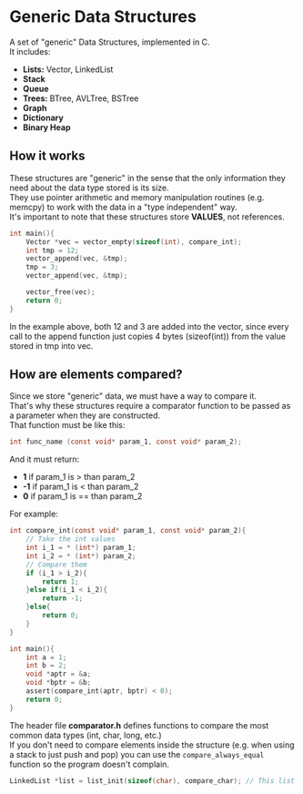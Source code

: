 # Generic Data Structures
A set of "generic" Data Structures, implemented in C. <br>
It includes: <br>
- **Lists:** Vector, LinkedList <br>
- **Stack** <br>
- **Queue** <br>
- **Trees:** BTree, AVLTree, BSTree <br>
- **Graph** <br>
- **Dictionary** <br>
- **Binary Heap** <br>

## How it works
These structures are "generic" in the sense that the only information they need about the
data type stored is its size. <br>
They use pointer arithmetic and memory manipulation routines (e.g. memcpy) to work with the
data in a "type independent" way. <br>
It's important to note that these structures store **VALUES**, not references.

```c
int main(){
    Vector *vec = vector_empty(sizeof(int), compare_int);
    int tmp = 12;
    vector_append(vec, &tmp);
    tmp = 3;
    vector_append(vec, &tmp);

    vector_free(vec);
    return 0;
}
```

In the example above, both 12 and 3 are added into the vector, since every call to the append function just copies 4 bytes (sizeof(int)) from the value stored in tmp into vec.

## How are elements compared?
Since we store "generic" data, we must have a way to compare it. <br>
That's why these structures require a comparator function to be passed as a parameter when they are constructed. <br>
That function must be like this:<br>
```c
int func_name (const void* param_1, const void* param_2);
```
And it must return: <br>
- **1**  if param_1 is > than param_2 <br>
- **-1** if param_1 is < than param_2 <br>
- **0**  if param_1 is == than param_2 <br>

For example:<br>
```c
int compare_int(const void* param_1, const void* param_2){
    // Take the int values
    int i_1 = * (int*) param_1;
    int i_2 = * (int*) param_2;
    // Compare them
    if (i_1 > i_2){
        return 1;
    }else if(i_1 < i_2){
        return -1;
    }else{
        return 0;
    }
}

int main(){
    int a = 1;
    int b = 2;
    void *aptr = &a;
    void *bptr = &b;
    assert(compare_int(aptr, bptr) < 0);
    return 0;
}
```
The header file **comparator.h** defines functions to compare the most common data types (int, char, long, etc.) <br>
If you don't need to compare elements inside the structure (e.g. when using a stack to just push and pop) you can use the `compare_always_equal` function so the program doesn't complain.

```c
LinkedList *list = list_init(sizeof(char), compare_char); // This list stores chars
```
